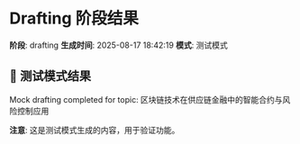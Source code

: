 # Drafting 阶段结果

**阶段**: drafting
**生成时间**: 2025-08-17 18:42:19
**模式**: 测试模式

## 📝 测试模式结果

Mock drafting completed for topic: 区块链技术在供应链金融中的智能合约与风险控制应用

**注意**: 这是测试模式生成的内容，用于验证功能。